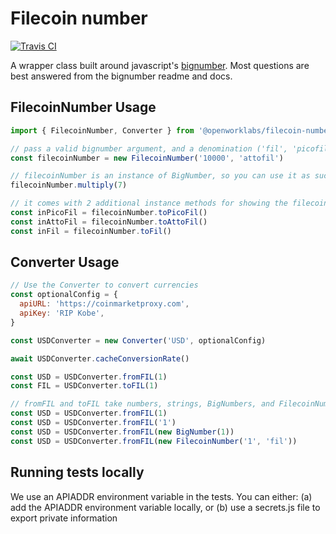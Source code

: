 # Filecoin number

[![Travis CI](https://travis-ci.org/openworklabs/filecoin-number.svg?branch=primary)](https://travis-ci.org/openworklabs/filecoin-number)

A wrapper class built around javascript's [bignumber](https://github.com/MikeMcl/bignumber.js). Most questions are best answered from the bignumber readme and docs.

## FilecoinNumber Usage

```js
import { FilecoinNumber, Converter } from '@openworklabs/filecoin-number'

// pass a valid bignumber argument, and a denomination ('fil', 'picofil', or 'attofil') to the constructor.
const filecoinNumber = new FilecoinNumber('10000', 'attofil')

// filecoinNumber is an instance of BigNumber, so you can use it as such
filecoinNumber.multiply(7)

// it comes with 2 additional instance methods for showing the filecoin number in attofil or fil
const inPicoFil = filecoinNumber.toPicoFil()
const inAttoFil = filecoinNumber.toAttoFil()
const inFil = filecoinNumber.toFil()
```

## Converter Usage

```js
// Use the Converter to convert currencies
const optionalConfig = {
  apiURL: 'https://coinmarketproxy.com',
  apiKey: 'RIP Kobe',
}

const USDConverter = new Converter('USD', optionalConfig)

await USDConverter.cacheConversionRate()

const USD = USDConverter.fromFIL(1)
const FIL = USDConverter.toFIL(1)

// fromFIL and toFIL take numbers, strings, BigNumbers, and FilecoinNumbers as valid args
const USD = USDConverter.fromFIL(1)
const USD = USDConverter.fromFIL('1')
const USD = USDConverter.fromFIL(new BigNumber(1))
const USD = USDConverter.fromFIL(new FilecoinNumber('1', 'fil'))
```

## Running tests locally

We use an APIADDR environment variable in the tests. You can either:
(a) add the APIADDR environment variable locally, or
(b) use a secrets.js file to export private information
